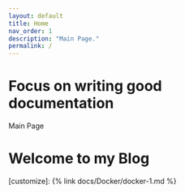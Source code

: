```yaml
---
layout: default
title: Home
nav_order: 1
description: "Main Page."
permalink: /
---
```


# Focus on writing good documentation

Main Page
<h1>Welcome to my Blog</h1>

[customize]: {% link docs/Docker/docker-1.md %}
